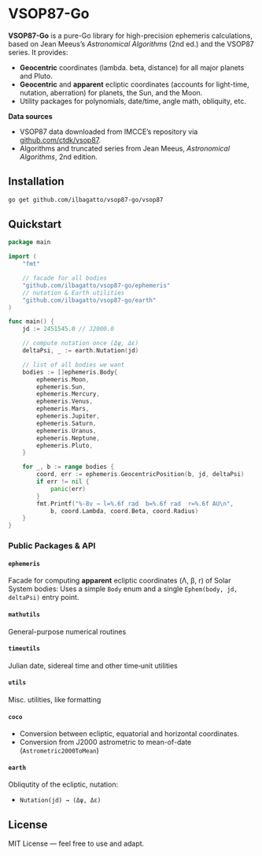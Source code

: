 # VSOP87-Go

**VSOP87-Go** is a pure-Go library for high-precision ephemeris calculations, based on Jean Meeus’s _Astronomical Algorithms_ (2nd ed.) and the VSOP87 series. It provides:

- **Geocentric** coordinates (lambda. beta, distance) for all major planets and Pluto.  
- **Geocentric** and **apparent** ecliptic coordinates (accounts for light-time, nutation, aberration) for planets, the Sun, and the Moon.  
- Utility packages for polynomials, date/time, angle math, obliquity, etc.

**Data sources**  
- VSOP87 data downloaded from IMCCE’s repository via [github.com/ctdk/vsop87](https://github.com/ctdk/vsop87).  
- Algorithms and truncated series from Jean Meeus, _Astronomical Algorithms_, 2nd edition.

## Installation

```bash
go get github.com/ilbagatto/vsop87-go/vsop87
```

## Quickstart

```go
package main

import (
    "fmt"

    // facade for all bodies
    "github.com/ilbagatto/vsop87-go/ephemeris"
    // nutation & Earth utilities
    "github.com/ilbagatto/vsop87-go/earth"
)

func main() {
    jd := 2451545.0 // J2000.0

    // compute nutation once (Δψ, Δε)
    deltaPsi, _ := earth.Nutation(jd)

    // list of all bodies we want
    bodies := []ephemeris.Body{
        ephemeris.Moon, 
        ephemeris.Sun,
        ephemeris.Mercury, 
        ephemeris.Venus, 
        ephemeris.Mars,
        ephemeris.Jupiter, 
        ephemeris.Saturn,
        ephemeris.Uranus,
        ephemeris.Neptune,
        ephemeris.Pluto,
    }

    for _, b := range bodies {
        coord, err := ephemeris.GeocentricPosition(b, jd, deltaPsi)
        if err != nil {
            panic(err)
        }
        fmt.Printf("%-8v → l=%.6f rad  b=%.6f rad  r=%.6f AU\n",
            b, coord.Lambda, coord.Beta, coord.Radius)
    }
}
```

### Public Packages & API

#### `ephemeris`
Facade for computing **apparent** ecliptic coordinates (Λ, β, r) of Solar System bodies:
Uses a simple `Body` enum and a single `Ephem(body, jd, deltaPsi)` entry point.

#### `mathutils`
General-purpose numerical routines

#### `timeutils`
Julian date, sidereal time and other time‐unit utilities

#### `utils`
Misc. utilities, like formatting

#### `coco`
- Conversion between ecliptic, equatorial and horizontal coordinates.
- Conversion from J2000 astrometric to mean-of-date (`Astrometric2000ToMean`)

#### `earth`
Obliqutity of the ecliptic, nutation:
- `Nutation(jd) → (Δψ, Δε)`


## License

MIT License — feel free to use and adapt.